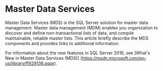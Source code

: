 # Master Data Services

Master Data Services (MDS) is the SQL Server solution for master data management. Master data management (MDM) enables you organization to discover and define non-transactional lists of data, and compile maintainable, reliable master lists. This article briefly describe the MDS components and provides links to additional information.

For information about the new features in SQL Server 2016, see [What's New in Master Data Services (MDS)] (https://msdn.microsoft.com/en-us/library/ff929136.aspx).

